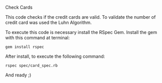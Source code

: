 Check Cards

This code checks if the credit cards are valid.
To validate the number of credit card was used the Luhn Algorithm.

To execute this code is necessary install the RSpec Gem. Install the gem with this command at terminal:

    gem install rspec

After install, to execute the following command:

    rspec spec/card_spec.rb

And ready ;)

